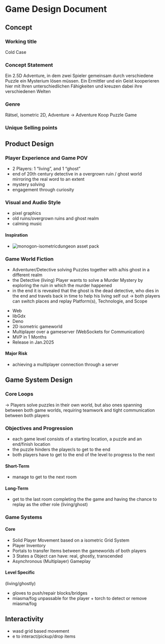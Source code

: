 # Game Design Document

## Concept
### Working title
Cold Case
 
### Concept Statement
Ein 2.5D Adventure, in dem zwei Spieler gemeinsam durch verschiedene Puzzle ein Mysterium lösen müssen. Ein Ermittler und ein Geist kooperieren hier mit Ihren unterschiedlichen Fähigkeiten und kreuzen dabei ihre verschiedenen Welten


### Genre
Rätsel, isometric 2D, Adventure
→ Adventure Koop Puzzle Game


### Unique Selling points
<!-- Critically important. What makes your game stand out? How is it different from all other games? -->

## Product Design
### Player Experience and Game POV
<!-- Who is the player? What is the setting? What is the fantasy the game grants the player? What emotions do
you want the player to feel? What keeps the player engaged for the duration of their play? -->

- 2 Players: 1 “living”, and 1 “ghost”
- end of 20th century detective in a overgrown ruin / ghost world mirroring the real word to an extent
- mystery solving 
- engagement through curiosity

### Visual and Audio Style
<!-- What is the “look and feel” of the game? How does this support the desired player’s experience? What
concept art or reference art can you show to give the feel of the game? -->

- pixel graphics
- old ruins/overgrown ruins and ghost realm
- calming music

#### Inspiration

- ![monogon-isometricdungeon asset pack](https://maxparata.itch.io/monogon-isometricdungeon)



### Game World Fiction
<!-- Briefly describe the game world and any narrative in player-relevant terms (as presented to the player). -->

- Adventurer/Detective solving Puzzles together with a/his ghost in a different realm
- the Detective (living) Player wants to solve a Murder Mystery by exploring the ruin in which the murder happened
- in the end it is revealed that the ghost is the dead detective, who dies in the end and travels back in time to help his living self out -> both players can switch places and replay
Platform(s), Technologie, and Scope
<!-- PC or mobile? Table or phone? 2D or 3D? Unity or Javascript? How long to make, and how big a team?
How long to first-playable? How long to complete the game? Major risks? -->

- Web
- libGdx
- Deno
- 2D isometric gameworld
- Multiplayer over a gameserver (WebSockets for Communication)
- MVP in 1 Months
- Release in Jan.2025

#### Major Risk
- achieving a multiplayer connection through a server

## Game System Design
### Core Loops
<!-- How do game objects and the player’s actions form loops? Why is this engaging? How does this support
player goals? What emergent results do you expect/hope to see? If F2P, where are the monetization points? -->

→ Players solve puzzles in their own world, but also ones spanning between both game worlds, requiring teamwork and tight communication between both players

### Objectives and Progression
<!-- How does the player move through the game, literally and figuratively, from tutorial to end? What are their
short-term and long-term goals (explicit or implicit)? How do these support the game concept, style, and
player-fantasy? -->

- each game level consists of a starting location, a puzzle and an end/finish location
- the puzzle hinders the player/s to get to the end
- both players have to get to the end of the level to progress to the next
#### Short-Term
- manage to get to the next room 
#### Long-Term
- get to the last room completing the the game and having the chance to replay as the other role (living/ghost)

### Game Systems
<!-- What systems are needed to make this game? Which ones are internal (simulation, etc.) and which does the
player interact with? -->

#### Core
- Solid Player Movement based on a isometric Grid System
- Player Inventory
- Portals to transfer Items between the gameworlds of both players
- 3 States a Object can have: real, ghostly, transcended 
- Asynchronous (Multiplayer) Gameplay

#### Level Specific 
(living/ghostly)
- gloves to push/repair blocks/bridges 
- miasma/fog unpassable for the player + torch to detect or remove miasma/fog
## Interactivity
<!-- How are different kinds of interactivity used? (Action/Feedback, ST Cog, LT Cog, Emotional, Social, Cultural)
What is the player doing moment-by-moment? How does the player move through the world? How does
physics/combat/etc. work? A clear, professional-looking sketch of the primary game UX is helpful. -->
- wasd grid based movement
- e to interact/pickup/drop items
